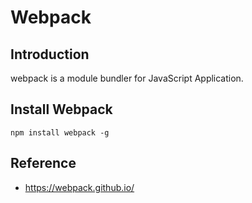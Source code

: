 # Webpack

## Introduction
webpack is a module bundler for JavaScript Application.

## Install Webpack
```
npm install webpack -g
```

## Reference
* https://webpack.github.io/